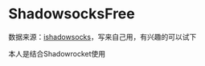 # ShadowsocksFree
数据来源：[ishadowsocks](http://www.ishadowsocks.net/)，写来自己用，有兴趣的可以试下

本人是结合Shadowrocket使用